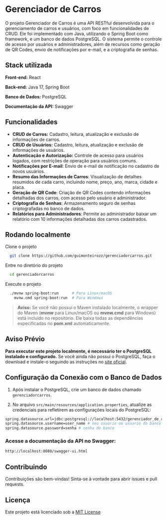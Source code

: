 
# Gerenciador de Carros
O projeto Gerenciador de Carros é uma API RESTful desenvolvida para o gerenciamento de carros e usuários, com foco em funcionalidades de CRUD. Ele foi implementado com Java, utilizando o Spring Boot como framework, e um banco de dados PostgreSQL. O sistema permite o controle de acesso por usuários e administradores, além de recursos como geração de QR Codes, envio de notificações por e-mail, e a criptografia de senhas.


## Stack utilizada

**Front-end:** React

**Back-end:** Java 17, Spring Boot

**Banco de Dados:** PostgreSQL

**Documentação da API:** Swagger


## Funcionalidades

- **CRUD de Carros:** Cadastro, leitura, atualização e exclusão de informações de carros.
- **CRUD de Usuários:** Cadastro, leitura, atualização e exclusão de informações de usuários.
- **Autenticação e Autorização:** Controle de acesso para usuários logados, com restrições de operação para usuários comuns.
- **Notificações por E-mail**: Envio de e-mail de notificação no cadastro de novos usuários.
- **Resumo das Informações de Carros**: Visualização de detalhes resumidos de cada carro, incluindo nome, preço, ano, marca, cidade e placa.
- **Geração de QR Code**: Criação de QR Codes contendo informações detalhadas dos carros, com acesso pelo usuário e administrador.
- **Criptografia de Senhas**: Armazenamento seguro de senhas criptografadas no banco de dados.
- **Relatórios para Administradores**: Permite ao administrador baixar um relatório com 10 informações detalhadas dos carros cadastrados.



## Rodando localmente

Clone o projeto

```bash
  git clone https://github.com/guimonteirozz/gerenciadorcarros.git
```

Entre no diretório do projeto

```bash
  cd gerenciadorcarros
```

Execute o projeto

```bash
  ./mvnw spring-boot:run      # Para Linux/macOS
    mvnw.cmd spring-boot:run  # Para Windows
```
> **Aviso:** Se você não possui o Maven instalado localmente, o wrapper do Maven (**mvnw** para Linux/macOS ou **mvnw.cmd** para Windows) está incluído no repositório. Ele baixa todas as dependências especificadas no **pom.xml** automaticamente.

## Aviso Prévio

**Para executar este projeto localmente, é necessário ter o PostgreSQL instalado e configurado.** Se você ainda não possui o PostgreSQL, faça o download e instale-o seguindo as instruções no [site oficial](https://www.postgresql.org/download/).

## Configuração da Conexão com o Banco de Dados

1. Após instalar o PostgreSQL, crie um banco de dados chamado `gerenciadorcarros`.
   
2. No arquivo `src/main/resources/application.properties`, atualize as credenciais para refletirem as configurações locais do PostgreSQL:

```bash 
spring.datasource.url=jdbc:postgresql://localhost:5432/gerenciador_de_carros
spring.datasource.username=user_name # seu usuario ou usuario do banco
spring.datasource.password=senha # senha do banco
```

### Acesse a documentação da API no Swagger:
```bash
http://localhost:8080/swagger-ui.html
```

## Contribuindo

Contribuições são bem-vindas! Sinta-se à vontade para abrir issues e pull requests.


## Licença

Este projeto está licenciado sob a [MIT License](https://choosealicense.com/licenses/mit/)

